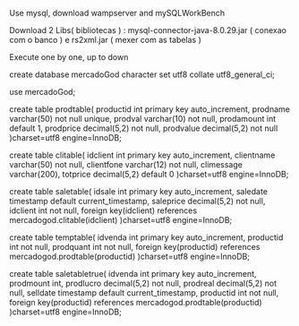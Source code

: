 Use mysql, download wampserver and mySQLWorkBench 

Download 2 Libs( bibliotecas ) : mysql-connector-java-8.0.29.jar ( conexao com o banco ) e rs2xml.jar ( mexer com as tabelas )

Execute one by one, up to down

create database mercadoGod character set utf8 collate utf8_general_ci;

use mercadoGod;

create table prodtable(
	productid int primary key auto_increment,
	prodname varchar(50) not null unique,
	prodval varchar(10) not null,
	prodamount int default 1,
	prodprice decimal(5,2) not null,
	prodvalue decimal(5,2) not null
)charset=utf8 engine=InnoDB;


create table clitable(
	idclient int primary key auto_increment,
	clientname varchar(50) not null,
	clientfone varchar(12) not null,
	climessage varchar(200),
	totprice decimal(5,2) default 0
)charset=utf8 engine=InnoDB;


create table saletable(
	idsale int primary key auto_increment,
	saledate timestamp default current_timestamp,
	saleprice decimal(5,2) not null,
	idclient int not null,
	foreign key(idclient) references mercadogod.clitable(idclient)
)charset=utf8 engine=InnoDB;


create table temptable(
	idvenda int primary key auto_increment,
	productid int not null,
	prodquant int not null,
	foreign key(productid) references mercadogod.prodtable(productid)
)charset=utf8 engine=InnoDB;

create table saletabletrue(
	idvenda int primary key auto_increment,
	prodmount int,
	prodlucro decimal(5,2) not null,
	prodreal decimal(5,2) not null,
	selldate timestamp default current_timestamp,
	productid int not null,
	foreign key(productid) references mercadogod.prodtable(productid)
)charset=utf8 engine=InnoDB;

